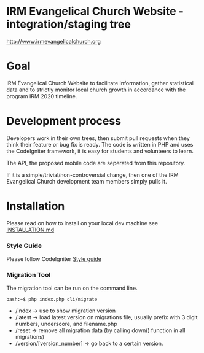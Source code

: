 # IRM Evangelical Church Website - integration/staging tree

http://www.irmevangelicalchurch.org

# Goal

IRM Evangelical Church Website to facilitate information, gather statistical data and to strictly monitor local church growth in accordance with the program IRM 2020 timeline.

# Development process

Developers work in their own trees, then submit pull requests when they think their feature or bug fix is ready.  The code is written in PHP and uses the CodeIgniter framework, it is easy for students and volunteers to learn.

The API, the proposed mobile code are seperated from this repository.

If it is a simple/trivial/non-controversial change, then one of the IRM Evangelical Church development team members simply pulls it.

# Installation

Please read on how to install on your local dev machine see [INSTALLATION.md](INSTALLATION.md)

### Style Guide ###

Please follow CodeIgniter [Style guide](https://ellislab.com/codeigniter/user-guide/general/styleguide.html)

### Migration Tool ###

The migration tool can be run on the command line.

```
bash:~$ php index.php cli/migrate
```
* /index -> use to show migration version
* /latest -> load latest version on migrations file, usually prefix with 3 digit numbers, underscore, and filename.php
* /reset  -> remove all migration data (by calling down() function in all migrations)
* /version/[version_number] -> go back to a certain version.